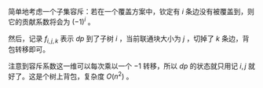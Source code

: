 简单地考虑一个子集容斥：若在一个覆盖方案中，钦定有 $i$ 条边没有被覆盖到，则它的贡献系数将会为 $(-1)^i$ 。

然后，记录 $f_{i,j,k}$ 表示 $dp$ 到了子树 $i$ ，当前联通块大小为 $j$ ，切掉了 $k$ 条边，背包转移即可。

注意到容斥系数这一维可以每次乘以一个 $-1$ 转移，所以 $dp$ 的状态就只用记 $i,j$ 就好了。这是个树上背包，复杂度 $O(n^2)$ 。